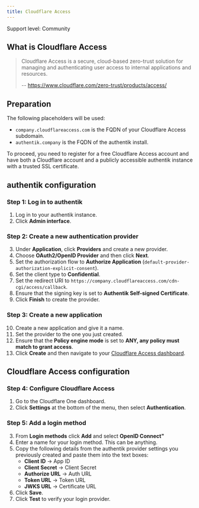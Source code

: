 ```yaml
---
title: Cloudflare Access
---
```


<span class="badge badge--secondary">Support level: Community</span>

## What is Cloudflare Access

> Cloudflare Access is a secure, cloud-based zero-trust solution for managing and authenticating user access to internal applications and resources.
>
> -- https://www.cloudflare.com/zero-trust/products/access/

## Preparation

The following placeholders will be used:

-   `company.cloudflareaccess.com` is the FQDN of your Cloudflare Access subdomain.
-   `authentik.company` is the FQDN of the authentik install.

To proceed, you need to register for a free Cloudflare Access account and have both a Cloudflare account and a publicly accessible authentik instance with a trusted SSL certificate.

## authentik configuration

### Step 1: Log in to authentik

1. Log in to your authentik instance.
2. Click **Admin interface**.

### Step 2: Create a new authentication provider

3. Under **Application**, click **Providers** and create a new provider.
4. Choose **OAuth2/OpenID Provider** and then click **Next**.
5. Set the authorization flow to **Authorize Application** (`default-provider-authorization-explicit-consent`).
6. Set the client type to **Confidential**.
7. Set the redirect URI to `https://company.cloudflareaccess.com/cdn-cgi/access/callback`.
8. Ensure that the signing key is set to **Authentik Self-signed Certificate**.
9. Click **Finish** to create the provider.

### Step 3: Create a new application

10. Create a new application and give it a name.
11. Set the provider to the one you just created.
12. Ensure that the **Policy engine mode** is set to **ANY, any policy must match to grant access**.
13. Click **Create** and then navigate to your [Cloudflare Access dashboard](https://one.dash.cloudflare.com).

## Cloudflare Access configuration

### Step 4: Configure Cloudflare Access

1. Go to the Cloudflare One dashboard.
2. Click **Settings** at the bottom of the menu, then select **Authentication**.

### Step 5: Add a login method

3. From **Login methods** click **Add** and select **OpenID Connect"**
4. Enter a name for your login method. This can be anything.
5. Copy the following details from the authentik provider settings you previously created and paste them into the text boxes:
    - **Client ID** -> App ID
    - **Client Secret** -> Client Secret
    - **Authorize URL** -> Auth URL
    - **Token URL** -> Token URL
    - **JWKS URL** -> Certificate URL
6. Click **Save**.
7. Click **Test** to verify your login provider.
